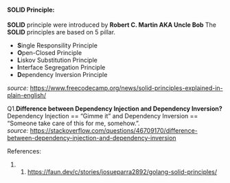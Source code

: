 #### SOLID Principle:
**SOLID** principle were introduced by **Robert C. Martin AKA Uncle Bob**
The **SOLID** principles are based on 5 pillar.

  - **S**ingle Responsility Principle
  - **O**pen-Closed Principle
  - **L**iskov Substitution Principle
  - **I**nterface Segregation Principle
  - **D**ependency Inversion Principle

_source:_ https://www.freecodecamp.org/news/solid-principles-explained-in-plain-english/

Q1.**Difference between Dependency Injection and Dependency Inversion?**<br/>
  Dependency Injection == “Gimme it” and Dependency Inversion == “Someone take care of this for me, somehow.”. <br/>
 _source:_ https://stackoverflow.com/questions/46709170/difference-between-dependency-injection-and-dependency-inversion



References:
1. 1. https://faun.dev/c/stories/josueparra2892/golang-solid-principles/